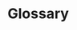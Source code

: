 # Glossary

<script>
	function tags(tags, cell) {
		for (var tag of tags) {
			var span = document.createElement('span')
			var tagText = document.createTextNode(tag)
			span.appendChild(tagText)
			span.setAttribute('class', 'tag')
			cell.appendChild(span)
		}
	}

	function links(hrefs, cell) {
		for (var href of hrefs) {
			var span = document.createElement('span')
			var a = document.createElement('a')
			var hrefText = document.createTextNode(href)
			span.style.display = 'block'
			a.href = href
			a.appendChild(hrefText)
			span.appendChild(a)
			cell.appendChild(span)
		}
	}

	function filterGlossary(glossary, heading, filter) {

	}

	function sortGlossary(glossary, heading) {
		glossary.sort(function (a, b) {
		  if (a[heading] > b[heading]) {
        return 1;
	    }
	    
	    if (b[heading] > a[heading]) {
	    	return -1;
	    }

	    return 0;
		})
	}

	// Working with plain document.* in javascript is tedious. So this ain't gonna be efficent.
	function tableize(data) {
		// 0. Set some variables.
		var headings = ['Term', 'Definition', 'Aliases', 'References']

		// 1. Sort data by term name.
		sortGlossary(data, 'term')

		// 2. Get the table DOM Object.
		var table = document.getElementById('data-table');
		var thead = table.createTHead();
  	var row = thead.insertRow();

  	// 3. Create the headings for the table.
  	for (var key of headings) {
	    var th = document.createElement('th')
	    th.appendChild(document.createTextNode(key))
	    row.appendChild(th)
	  }

	  // 4. Now do the same with the data tho.
	  for (var element of data) {
	    var row = table.insertRow();

	    // 4a. Term
	    var cell = row.insertCell();
      var text = document.createTextNode(element.term);
      cell.appendChild(text);

      // 4b. Definition text.
      var cell = row.insertCell();
      var text = document.createTextNode(element.definition || '');
      cell.appendChild(text);

      // 4c. Aliases array.
      var cell = row.insertCell();
      var aliases = element.aliases || []
      tags(aliases, cell)
      
      // 4d. References array.
      var cell = row.insertCell();
      var refs = element.references || []
      links(refs, cell)
	  }
	}

	function glossaryUrl(url) {
		var json = url.indexOf('.io') > 1
			? 'https://mrpotatoes.github.io/functional-programming-in-js-reference/start-here/glossary.json'
			: 'http://localhost:3000/start-here/glossary.json'

		return json;
	}

	function loadJSON(callback) {
	  var request = new XMLHttpRequest();
		request.open('GET', 
			glossaryUrl(window.location.href),
			true);

		request.onload = function() {
		  if (request.status >= 200 && request.status < 400) {
		    callback(JSON.parse(request.response))
		  } else {
		    // We reached our target server, but it returned an error
		  }
		};

		request.onerror = function() {
		  console.log('errored')
		};

		request.send();
	}

	// How to actually add the table is here.
	loadJSON(function(response) {
		tableize(response)
	})
</script>

<!-- Aliases should use the tag -->

<table id="data-table">
<!-- here goes our data! -->
</table>
